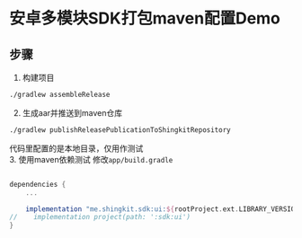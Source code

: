 # 安卓多模块SDK打包maven配置Demo

## 步骤
1. 构建项目
```bash
./gradlew assembleRelease
```
2. 生成aar并推送到maven仓库
```bash
./gradlew publishReleasePublicationToShingkitRepository
```
代码里配置的是本地目录，仅用作测试  
3. 使用maven依赖测试
修改`app/build.gradle`
```gradle

dependencies {
    ...

    implementation "me.shingkit.sdk:ui:${rootProject.ext.LIBRARY_VERSION}"
//    implementation project(path: ':sdk:ui')
}
```

